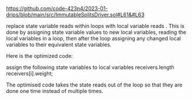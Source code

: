 https://github.com/code-423n4/2023-01-drips/blob/main/src/ImmutableSplitsDriver.sol#L61&#L63

replace state variable reads within loops with local variable reads . This is done by assigning state variable values to new local variables, reading  the local variables in a loop, then after the loop assigning any changed local variables to their equivalent state variables.

Here is the optimized code:

assign the following state variables to local variables
receivers.length
receivers[i].weight;  


The optimised code takes the state reads  out of the loop so that they are done one time instead of multiple times.